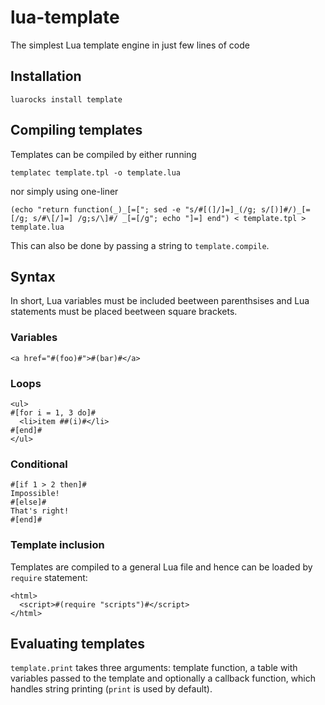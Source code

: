 lua-template
============

The simplest Lua template engine in just few lines of code

Installation
------------

`luarocks install template`

Compiling templates
-------------------
Templates can be compiled by either running

`templatec template.tpl -o template.lua`

nor simply using one-liner

`(echo "return function(_)_[=["; sed -e "s/#[(]/]=]_(/g; s/[)]#/)_[=[/g; s/#\[/]=] /g;s/\]#/ _[=[/g"; echo "]=] end") < template.tpl > template.lua`

This can also be done by passing a string to  `template.compile`.

Syntax
------
In short, Lua variables must be included beetween parenthsises and Lua statements must be placed beetween square brackets.

### Variables
`<a href="#(foo)#">#(bar)#</a>`

### Loops
```
<ul>
#[for i = 1, 3 do]#
  <li>item ##(i)#</li>
#[end]# 
</ul>
```

### Conditional
```
#[if 1 > 2 then]#
Impossible!
#[else]#
That's right!
#[end]#
```

### Template inclusion
Templates are compiled to a general Lua file and hence can be loaded by `require` statement:
```
<html>
  <script>#(require "scripts")#</script>
</html>
```

Evaluating templates
--------------------
`template.print` takes three arguments: template function, a table with variables passed to the template and optionally a callback function, which handles string printing (`print` is used by default). 